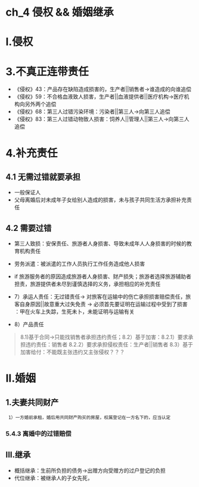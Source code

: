 # ch_4 侵权 && 婚姻继承

# I.侵权


# 3.不真正连带责任
- 《侵权》43：产品存在缺陷造成损害的，生产者||销售者->谁造成的向谁追偿
- 《侵权》59：不合格血液致人损害，生产者||血液提供者||医疗机构->医疗机构向另外两个追偿
- 《侵权》68：第三人过错污染环境：污染者||第三人->向第三人追偿
- 《侵权》83：第三人过错动物致人损害：饲养人||管理人||第三人->向第三人追偿

# 4.补充责任
## 4.1 无需过错就要承担
- 一般保证人
- 父母离婚后对未成年子女给别人造成的损害，未与孩子共同生活方承担补充责任
 
## 4.2 需要过错
- 第三人致损：安保责任、旅游者人身损害、导致未成年人人身损害的时候的教育机构责任
- 劳务派遣：被派遣的工作人员执行工作任务造成他人损害
- if 旅游服务者的原因造成旅游者人身损害、财产损失；旅游者选择旅游辅助者担责，旅游提供者未尽到谨慎选择的义务，承担相应的补充责任

- 7）承运人责任：无过错责任-> 对旅客在运输中的伤亡承担损害赔偿责任，旅客自身原因||故意重大过失免责 -> 必须首先要证明在运输过程中受到了损害 ：甲在火车上失踪，生死未卜，未能证明与运输有关 

- 8）产品责任

> 8.1)基于合同->只能找销售者承担违约责任；8.2）基于加害：8.2.1）要求承担违约责任：销售者 8.2.2）要求承担侵权责任：生产者||销售者 8.3）基于加害给付：不能既主张违约又主张侵权？？？


# II.婚姻
## 1.夫妻共同财产
     1）一方婚前承租，婚后用共同财产购买的房屋，权属登记在一方名下的，应当认定

### 5.4.3 离婚中的过错赔偿





## III.继承
- 概括继承：生前所负担的债务->出赠方向受赠方的过户登记的负担
- 代位继承：被继承人的子女先死，









